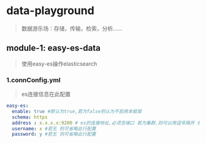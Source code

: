 # data-playground
> 数据游乐场：存储，传输，检索，分析......
## module-1: easy-es-data
> 使用easy-es操作elasticsearch
### 1.connConfig.yml
> es连接信息在此配置
```yaml
easy-es:
  enable: true #默认为true,若为false则认为不启用本框架
  schema: https
  address : x.x.x.x:9200 # es的连接地址,必须含端口 若为集群,则可以用逗号隔开 例如:127.0.0.1:9200,127.0.0.2:9200
  username: x #若无 则可省略此行配置
  password: y #若无 则可省略此行配置

```
